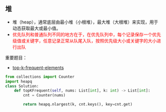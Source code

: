 ## 堆
- 堆（heap），通常底层由最小堆（小根堆），最大堆（大根堆）来实现，用于动态获取最大或最小值。
- <font color="red"> 优先队列和普通队列不同的地方在于，在优先队列中，每个记录保存一个优先级值或关键字，任意记录正常从队尾入队，按照优先级大小或关键字的大小进行出队 </font>


重要题目：
- [top-k-frequent-elements]( https://leetcode.cn/problems/top-k-frequent-elements/description/ ) 
```python
from collections import Counter  
import heapq 
class Solution:
    def topKFrequent(self, nums: List[int], k: int) -> List[int]:  
        cnt = Counter(nums)  

        return heapq.nlargest(k, cnt.keys(), key=cnt.get)
```